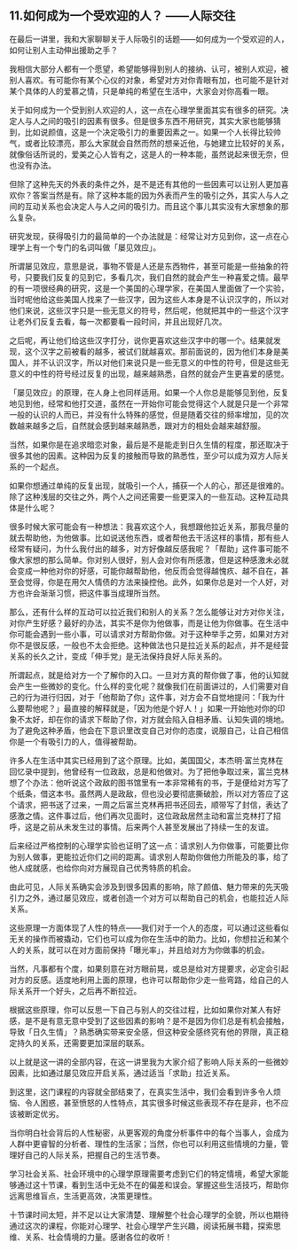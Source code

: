 ## 11.如何成为一个受欢迎的人？ ——人际交往
在最后一讲里，我和大家聊聊关于人际吸引的话题——如何成为一个受欢迎的人，如何让别人主动伸出援助之手？


我相信大部分人都有一个愿望，希望能够得到别人的接纳、认可，被别人欢迎，被别人喜欢。有可能你有某个心仪的对象，希望对方对你青眼有加，也可能不是针对某个具体的人的爱慕之情，只是单纯的希望在生活中，大家会对你高看一眼。


关于如何成为一个受到别人欢迎的人，这一点在心理学里面其实有很多的研究。决定人与人之间的吸引的因素有很多。但是很多东西不用研究，其实大家也能够猜到，比如说颜值，这是一个决定吸引力的重要因素之一。如果一个人长得比较帅气，或者比较漂亮，那么大家就会自然而然的想亲近他，与她建立比较好的关系，就像俗话所说的，爱美之心人皆有之，这是人的一种本能，虽然说起来很无奈，但也没有办法。


但除了这种先天的外表的条件之外，是不是还有其他的一些因素可以让别人更加喜欢你？答案当然是有。除了这种本能的因为外表而产生的吸引之外，其实人与人之间的互动关系也会决定人与人之间的吸引力。而且这个事儿其实没有大家想象的那么复杂。


研究发现，获得吸引力的最简单的一个办法就是：经常让对方见到你，这一点在心理学上有一个专门的名词叫做「屡见效应」。


所谓屡见效应，意思是说，事物不管是人还是东西物件，甚至可能是一些抽象的符号，只要我们反复的见到它，多看几次，我们自然的就会产生一种喜爱之情。最早的有一项很经典的研究，这是一个美国的心理学家，在美国人里面做了一个实验，当时呢他给这些美国人找来了一些汉字，因为这些人本身是不认识汉字的，所以对他们来说，这些汉字只是一些无意义的符号，然后呢，他就把其中的一些这个汉字让老外们反复去看，每一次都要看一段时间，并且出现好几次。


之后呢，再让他们给这些汉字打分，说你更喜欢这些汉字中的哪一个。结果就发现，这个汉字之前被看的越多，被试们就越喜欢。那前面说的，因为他们本身是美国人，并不认识汉字，所以对他们来说只是一些无意义的中性的符号，但是这些无意义的中性的符号经过反复的出现，越来越熟悉，自然的就会产生更喜爱的感觉。


「屡见效应」的原理，在人身上也同样适用。如果一个人你总是能够见到他，反复地见到他，经常和他打交道，虽然在一开始你可能会觉得这个人就是只是一个非常一般的认识的人而已，并没有什么特殊的感觉，但是随着交往的频率增加，见的次数越来越多之后，自然就会感到越来越熟悉，跟对方的相处会越来越舒服。


当然，如果你是在追求暗恋对象，最后是不是能走到日久生情的程度，那还取决于很多其他的因素。这种因为反复的接触而导致的熟悉性，至少可以成为双方人际关系的一个起点。


如果你想通过单纯的反复出现，就吸引一个人，捕获一个人的心，那还是很难的。除了这种浅层的交往之外，两个人之间还需要一些更深入的一些互动。这种互动具体是什么呢？


很多时候大家可能会有一种想法：我喜欢这个人，我想跟他拉近关系，那我尽量的就去帮助他，为他做事。比如说送他东西，或者帮他去干活这样的事情，那有些人经常有疑问，为什么我付出的越多，对方好像越反感我呢？「帮助」这件事可能不像大家想的那么简单。你对别人很好，别人会对你有所感激，但是这种感激未必就会变成一种他对你的好感，可能你越帮助他，他反而会觉得越愧疚、越不自在，甚至会觉得，你是在用欠人情债的方法来操控他。此外，如果你总是对一个人好，对方也许会渐渐习惯，把这件事当成理所当然。


那么，还有什么样的互动可以拉近我们和别人的关系？怎么能够让对方对你关注，对你产生好感？最好的办法，其实不是你为他做事，而是让他为你做事。在生活中你可能会遇到一些小事，可以请求对方帮助你做。对于这种举手之劳，如果对方对你不是很反感，一般也不太会拒绝。这种做法也只是拉近关系的起点，并不是经营关系的长久之计，变成「伸手党」是无法保持良好人际关系的。


所谓起点，就是给对方一个了解你的入口。一旦对方真的帮你做了事，他的认知就会产生一些微妙的变化。什么样的变化呢？就像我们在前面讲过的，人们需要对自己的行为进行归因，对于「他帮助了你」这件事，对方会不自觉地提问：「我为什么要帮他呢？」最直接的解释就是，「因为他是个好人！」如果一开始他对你的印象不太好，却在你的请求下帮助了你，对方就会陷入自相矛盾、认知失调的境地。为了避免这种矛盾，他会在下意识里改变自己对你的态度，说服自己，让自己相信你是一个有吸引力的人，值得被帮助。


许多人在生活中其实已经用到了这个原理。比如，美国国父，本杰明·富兰克林在回忆录中提到，他曾经有一位政敌，总是和他做对。为了把他争取过来，富兰克林想了个办法：他听说这个政敌的图书馆里有一本非常稀有的书，于是便给对方写了个纸条，借这本书。虽然两人是政敌，但也没必要彻底撕破脸，所以对方答应了这个请求，把书送了过来，一周之后富兰克林再把书还回去，顺带写了封信，表达了感激之情。这件事过后，他们再次见面时，这位政敌居然主动和富兰克林打了招呼，这是之前从未发生过的事情。后来两个人甚至发展出了持续一生的友谊。


后来经过严格控制的心理学实验也证明了这一点：请求别人为你做事，可能要比你为别人做事，更能拉近你们之间的距离。请求别人帮助你做他力所能及的事，给了他人成就感，也给你向对方展现自己优秀特质的机会。


由此可见，人际关系确实会涉及到很多因素的影响，除了颜值、魅力带来的先天吸引力之外，通过屡见效应，或者创造一个对方可以帮助自己的机会，也能拉近人际关系。


这些原理一方面体现了人性的特点——我们对于一个人的态度，可以通过这些看似无关的操作而被撬动，它们也可以成为你在生活中的助力。比如，你想拉近和某个人的关系，就可以在对方面前保持「曝光率」，并且给对方为你做事的机会。


当然，凡事都有个度，如果刻意在对方眼前晃，或总是给对方提要求，必定会引起对方的反感。适度地利用上面的原理，也许可以帮助你少走一些弯路，给自己的人际关系开一个好头，之后再不断拉近。


根据这些原理，你可以反思一下自己与别人的交往过程，比如如果你对某人有好感，是不是有意无意中受到了这些因素的影响？是不是因为你们总是有机会接触，导致「日久生情」？熟悉确实带来安全感，但这种安全感终究有他的界限，真正稳定持久的关系，还需要更加深层的联系。


以上就是这一讲的全部内容，在这一讲里我为大家介绍了影响人际关系的一些微妙因素，比如通过屡见效应开启关系，通过适当「求助」拉近关系。


到这里，这门课程的内容就全部结束了，在真实生活中，我们会看到许多令人烦恼、令人困惑，甚至愤怒的人性特点，其实很多时候这些表现不存在是非，也不应该被断定优劣。


当你明白社会背后的人性秘密，从更客观的角度分析事件中的每个当事人，会成为人群中更睿智的分析者、理性的生活家；当然，你也可以利用这些情境的力量，管理好自己的人际关系，把握自己的生活节奏。


学习社会关系、社会环境中的心理学原理需要考虑到它们的特定情境，希望大家能够通过这十节课，看到生活中无处不在的偏差和误会。掌握这些生活技巧，帮助你远离思维盲点，生活更高效，决策更理性。


十节课时间太短，并不足以让大家清楚、理解整个社会心理学的全貌，所以也期待通过这次的课程，你能对心理学、社会心理学产生兴趣，阅读拓展书籍，探索思维、关系、社会情境的力量。感谢各位的收听！

